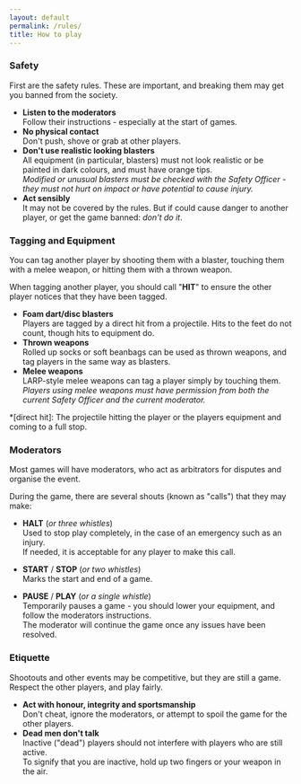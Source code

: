 ```yaml
---
layout: default
permalink: /rules/
title: How to play
---
```


### Safety

First are the safety rules. These are important, and breaking them may get you banned from the society.
		
- **Listen to the moderators**
  <br/> Follow their instructions - especially at the start of games.
- **No physical contact**
  <br/> Don't push, shove or grab at other players.
- **Don't use realistic looking blasters**
  <br/> All equipment (in particular, blasters) must not look realistic or be painted in dark colours, and must have orange tips.
  <br/> *Modified or unusual blasters must be checked with the Safety Officer - they must not hurt on impact or have potential to cause injury.*
- **Act sensibly**
  <br/> It may not be covered by the rules. But if could cause danger to another player, or get the game banned: *don't do it*.

### Tagging and Equipment
		
You can tag another player by shooting them with a blaster, touching them with a melee weapon, or hitting them with a thrown weapon.

When tagging another player, you should call &quot;**HIT**&quot; to ensure the other player notices that they have been tagged.

- **Foam dart/disc blasters**
  <br/> Players are tagged by a direct hit from a projectile. Hits to the feet do not count, though hits to equipment do.
- **Thrown weapons**
  <br/> Rolled up socks or soft beanbags can be used as thrown weapons, and tag players in the same way as blasters.
- **Melee weapons**
  <br/> LARP-style melee weapons can tag a player simply by touching them.
  <br/> *Players using melee weapons must have permission from both the current Safety Officer and the current moderator.*

*[direct hit]: The projectile hitting the player or the players equipment and coming to a full stop.

### Moderators

Most games will have moderators, who act as arbitrators for disputes and organise the event.

During the game, there are several shouts (known as &quot;calls&quot;) that they may make:

- **HALT** (*or three whistles*)
  <br/> Used to stop play completely, in the case of an emergency such as an injury. <br/> If needed, it is acceptable for any player to make this call.

- **START** / **STOP** (*or two whistles*)
  <br/> Marks the start and end of a game.

- **PAUSE** / **PLAY** (*or a single whistle*)
  <br/> Temporarily pauses a game - you should lower your equipment, and follow the moderators instructions.
  <br/> The moderator will continue the game once any issues have been resolved.

### Etiquette

Shootouts and other events may be competitive, but they are still a game. Respect the other players, and play fairly.
	
- **Act with honour, integrity and sportsmanship**
  <br/> Don't cheat, ignore the moderators, or attempt to spoil the game for the other players.
- **Dead men don't talk**
  <br/> Inactive (&quot;dead&quot;) players should not interfere with players who are still active. <br/> To signify that you are inactive, hold up two fingers or your weapon in the air.
